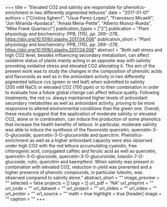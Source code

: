 +++
title = "Elevated CO2 and salinity are responsible for phenolics-enrichment in two differently pigmented lettuces"
date = "2017-01-01"
authors = ["Cristina Sgherri", "Usue Perez-Lopez", "Francesco Micaelli", "Jon Miranda-Apodaca", "Amaia Mena-Petite", "Alberto Munoz-Rueda", "Mike Frank Quartacci"]
publication_types = ["2"]
publication = "Plant physiology and biochemistry: PPB, (115), _pp. 269--278_, https://doi.org/10.1016/j.plaphy.2017.04.006"
publication_short = "Plant physiology and biochemistry: PPB, (115), _pp. 269--278_, https://doi.org/10.1016/j.plaphy.2017.04.006"
abstract = "Both salt stress and high CO2 level, besides influencing secondary metabolism, can affect oxidative status of plants mainly acting in an opposite way with salinity provoking oxidative stress and elevated CO2 alleviating it. The aim of the present work was to study the changes in the composition of phenolic acids and flavonoids as well as in the antioxidant activity in two differently pigmented lettuce cvs (green or red leaf) when submitted to salinity (200 mM NaCl) or elevated CO2 (700 ppm) or to their combination in order to evaluate how a future global change can affect lettuce quality. Following treatments, the red cv. always maintained higher levels of antioxidant secondary metabolites as well as antioxidant activity, proving to be more responsive to altered environmental conditions than the green one. Overall, these results suggest that the application of moderate salinity or elevated CO2, alone or in combination, can induce the production of some phenolics that increase the health benefits of lettuce. In particular, moderate salinity was able to induce the synthesis of the flavonoids quercetin, quercetin-3-O-glucoside, quercetin-3-O-glucuronide and quercitrin. Phenolics-enrichment as well as a higher antioxidant capacity were also observed under high CO2 with the red lettuce accumulating cyanidin, free chlorogenic acid, conjugated caffeic and ferulic acid as well as quercetin, quercetin-3-O-glucoside, quercetin-3-O-glucuronide, luteolin-7-O-glucoside, rutin, quercitrin and kaempferol. When salinity was present in combination with elevated CO2, reduction in yield was prevented and a higher presence of phenolic compounds, in particular luteolin, was observed compared to salinity alone."
abstract_short = ""
image_preview = ""
selected = false
projects = []
tags = []
url_pdf = "NA"
url_preprint = ""
url_code = ""
url_dataset = ""
url_project = ""
url_slides = ""
url_video = ""
url_poster = ""
url_source = ""
math = true
highlight = true
[header]
image = ""
caption = ""
+++
